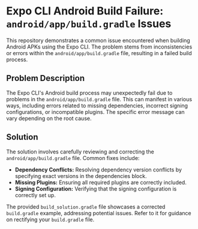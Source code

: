 # Expo CLI Android Build Failure: `android/app/build.gradle` Issues

This repository demonstrates a common issue encountered when building Android APKs using the Expo CLI. The problem stems from inconsistencies or errors within the `android/app/build.gradle` file, resulting in a failed build process.

## Problem Description

The Expo CLI's Android build process may unexpectedly fail due to problems in the `android/app/build.gradle` file. This can manifest in various ways, including errors related to missing dependencies, incorrect signing configurations, or incompatible plugins. The specific error message can vary depending on the root cause.

## Solution

The solution involves carefully reviewing and correcting the `android/app/build.gradle` file.  Common fixes include:

* **Dependency Conflicts:** Resolving dependency version conflicts by specifying exact versions in the dependencies block.
* **Missing Plugins:** Ensuring all required plugins are correctly included.
* **Signing Configuration:** Verifying that the signing configuration is correctly set up.

The provided `build_solution.gradle` file showcases a corrected `build.gradle` example, addressing potential issues.  Refer to it for guidance on rectifying your `build.gradle` file.
